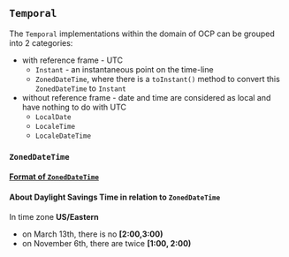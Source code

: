 ## `Temporal`
The `Temporal` implementations within the domain of OCP can be grouped into 2 categories:
* with reference frame - UTC
  * `Instant` - an instantaneous point on the time-line
  * `ZonedDateTime`, where there is a `toInstant()` method to convert this `ZonedDateTime` to `Instant`
* without reference frame - date and time are considered as local and have nothing to do with UTC
  * `LocalDate`
  * `LocaleTime`
  * `LocaleDateTime`

### `ZonedDateTime`
#### [Format of `ZonedDateTime`](https://www.w3.org/TR/NOTE-datetime)
#### About Daylight Savings Time in relation to `ZonedDateTime`

In time zone **US/Eastern**

* on March 13th, there is no **[2:00,3:00)**
* on November 6th, there are twice **[1:00, 2:00)**


